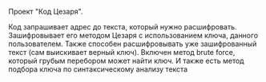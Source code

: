 Проект "Код Цезаря". 

Код запрашивает адрес до текста, который нужно расшифровать. Зашифровывает его методом Цезаря с использованием ключа, данного
пользователем. Также способен расшифровывать уже зашифрованный текст (сам выискивает верный ключ). Включен метод 
brute force, который грубым перебором может найти ключ. И также есть метод подбора ключа по синтаксическому анализу текста